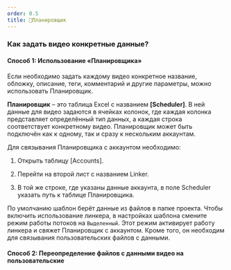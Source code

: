 ```yaml
---
order: 0.5
title: 📗Планировщик
---
```


### Как задать видео конкретные данные?

#### Способ 1: Использование «Планировщика»

Если необходимо задать каждому видео конкретное название, обложку, описание, теги, комментарий и другие параметры, можно использовать Планировщик.

**Планировщик** – это таблица Excel с названием **\[Scheduler\]**. В ней данные для видео задаются в ячейках колонок, где каждая колонка представляет определённый тип данных, а каждая строка соответствует конкретному видео. Планировщик может быть подключён как к одному, так и сразу к нескольким аккаунтам.

Для связывания Планировщика с аккаунтом необходимо:

1. Открыть таблицу \[Accounts\].

2. Перейти на второй лист с названием Linker.

3. В той же строке, где указаны данные аккаунта, в поле Scheduler указать путь к таблице Планировщика.

По умолчанию шаблон берёт данные из файлов в папке проекта. Чтобы включить использование линкера, в настройках шаблона смените режим работы потоков на `Выделенный`. Этот режим активирует работу линкера и свяжет Планировщик с аккаунтом. Кроме того, он необходим для связывания пользовательских файлов с данными.

#### Способ 2: Переопределение файлов с данными видео на пользовательские

<YouTubeEmbed videoId="zN3jspWENxI" />
